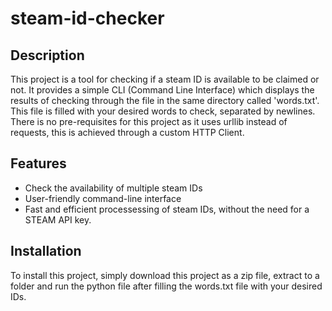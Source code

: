 # steam-id-checker

## Description

This project is a tool for checking if a steam ID is available to be claimed or not. It provides a simple CLI (Command Line Interface) which displays the results of checking through the file in the same directory called 'words.txt'. 
This file is filled with your desired words to check, separated by newlines. There is no pre-requisites for this project as it uses urllib instead of requests, this is achieved through a custom HTTP Client.

## Features

- Check the availability of multiple steam IDs
- User-friendly command-line interface
- Fast and efficient processessing of steam IDs, without the need for a STEAM API key.

## Installation

To install this project, simply download this project as a zip file, extract to a folder and run the python file after filling the words.txt file with your desired IDs.
